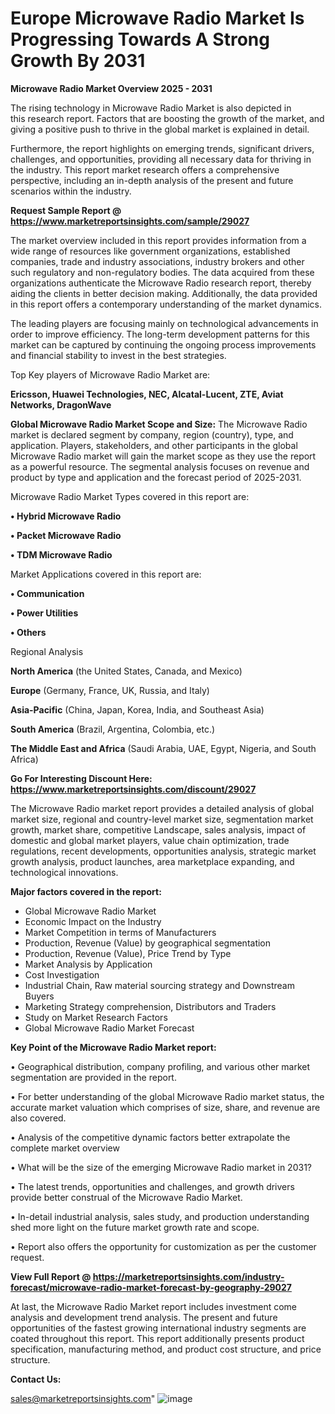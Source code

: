 # Europe Microwave Radio Market Is Progressing Towards A Strong Growth By 2031

<Strong> Microwave Radio Market Overview 2025 - 2031</strong>

The rising technology in Microwave Radio Market is also depicted in this research report. Factors that are boosting the growth of the market, and giving a positive push to thrive in the global market is explained in detail.

Furthermore, the report highlights on emerging trends, significant drivers, challenges, and opportunities, providing all necessary data for thriving in the industry. This report market research offers a comprehensive perspective, including an in-depth analysis of the present and future scenarios within the industry.

<strong>Request Sample Report @ <a href=https://www.marketreportsinsights.com/sample/29027>https://www.marketreportsinsights.com/sample/29027</a></strong>

The market overview included in this report provides information from a wide range of resources like government organizations, established companies, trade and industry associations, industry brokers and other such regulatory and non-regulatory bodies. The data acquired from these organizations authenticate the Microwave Radio research report, thereby aiding the clients in better decision making. Additionally, the data provided in this report offers a contemporary understanding of the market dynamics.

The leading players are focusing mainly on technological advancements in order to improve efficiency. The long-term development patterns for this market can be captured by continuing the ongoing process improvements and financial stability to invest in the best strategies.

Top Key players of Microwave Radio Market are:

<strong>Ericsson, Huawei Technologies, NEC, Alcatal-Lucent, ZTE, Aviat Networks, DragonWave</strong>

<strong><b>Global Microwave Radio Market Scope and Size:</b></strong>
The Microwave Radio market is declared segment by company, region (country), type, and application. Players, stakeholders, and other participants in the global Microwave Radio market will gain the market scope as they use the report as a powerful resource. The segmental analysis focuses on revenue and product by type and application and the forecast period of 2025-2031.

Microwave Radio Market Types covered in this report are:

<strong>• Hybrid Microwave Radio

• Packet Microwave Radio

• TDM Microwave Radio</strong>

Market Applications covered in this report are:

<strong>• Communication

• Power Utilities

• Others</strong> 

Regional Analysis

<strong>North America</strong> (the United States, Canada, and Mexico)

<strong>Europe</strong> (Germany, France, UK, Russia, and Italy)

<strong>Asia-Pacific</strong> (China, Japan, Korea, India, and Southeast Asia)

<strong>South America</strong> (Brazil, Argentina, Colombia, etc.)

<strong>The Middle East and Africa</strong> (Saudi Arabia, UAE, Egypt, Nigeria, and South Africa)

<strong>Go For Interesting Discount Here: <a href=https://www.marketreportsinsights.com/discount/29027>https://www.marketreportsinsights.com/discount/29027</a></strong>

The Microwave Radio market report provides a detailed analysis of global market size, regional and country-level market size, segmentation market growth, market share, competitive Landscape, sales analysis, impact of domestic and global market players, value chain optimization, trade regulations, recent developments, opportunities analysis, strategic market growth analysis, product launches, area marketplace expanding, and technological innovations.

<strong><b>Major factors covered in the report:</b></strong>
<ul>
  <li>Global Microwave Radio Market </li>
  <li>Economic Impact on the Industry</li>
  <li>Market Competition in terms of Manufacturers</li>
  <li>Production, Revenue (Value) by geographical segmentation</li>
  <li>Production, Revenue (Value), Price Trend by Type</li>
  <li>Market Analysis by Application</li>
  <li>Cost Investigation</li>
  <li>Industrial Chain, Raw material sourcing strategy and Downstream Buyers</li>
  <li>Marketing Strategy comprehension, Distributors and Traders</li>
  <li>Study on Market Research Factors</li>
  <li>Global Microwave Radio Market Forecast</li>
</ul>

<strong><b>Key Point of the Microwave Radio Market report:</b></strong>

• Geographical distribution, company profiling, and various other market segmentation are provided in the report.

• For better understanding of the global Microwave Radio market status, the accurate market valuation which comprises of size, share, and revenue are also covered.

• Analysis of the competitive dynamic factors better extrapolate the complete market overview

• What will be the size of the emerging Microwave Radio market in 2031?

• The latest trends, opportunities and challenges, and growth drivers provide better construal of the Microwave Radio Market.

• In-detail industrial analysis, sales study, and production understanding shed more light on the future market growth rate and scope.

• Report also offers the opportunity for customization as per the customer request.

<strong><b>View Full Report @ <a href=https://marketreportsinsights.com/industry-forecast/microwave-radio-market-forecast-by-geography-29027>https://marketreportsinsights.com/industry-forecast/microwave-radio-market-forecast-by-geography-29027</a></b></strong>


At last, the Microwave Radio Market report includes investment come analysis and development trend analysis. The present and future opportunities of the fastest growing international industry segments are coated throughout this report. This report additionally presents product specification, manufacturing method, and product cost structure, and price structure.

<strong>Contact Us:</strong>

sales@marketreportsinsights.com"
![image](https://github.com/user-attachments/assets/3325ddf1-c842-4a12-976e-35b1fa6b87bd)

